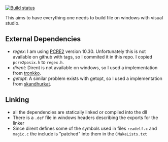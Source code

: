 [![Build status](https://ci.appveyor.com/api/projects/status/9xwg49m6124xa2pp?svg=true)](https://ci.appveyor.com/project/julian-r/file-windows)

This aims to have everything one needs to build file on windows with visual studio.


## External Dependencies

 - *regex*: I am using [PCRE2](http://www.pcre.org/) version 10.30. 
 Unfortunately this is not available on github with tags, so I commited it in this repo.
 I copied `pcre2posix.h` to `regex.h`.
 - *dirent*: Dirent is not available on windows, so I used a implementation from [tronkko](https://github.com/tronkko/dirent).
 - *getopt*: A similar problem exists with getopt, so I used a implementation from [skandhurkat](https://github.com/skandhurkat/Getopt-for-Visual-Studio).


## Linking
 - all the dependencies are statically linked or compiled into the dll
 - There is a `.def` file in windows headers describing the exports for the linker
 - Since dirent defines some of the symbols used in files `readelf.c` and `magic.c` the include is "patched" into them in the `CMakeLists.txt`
